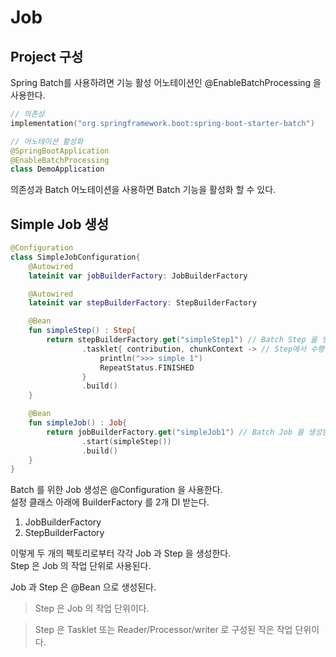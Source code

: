 # Job

## Project 구성

Spring Batch를 사용하려면 기능 활성 어노테이션인 @EnableBatchProcessing 을 사용한다.

```kotlin
// 의존성
implementation("org.springframework.boot:spring-boot-starter-batch")

// 어노테이션 활성화
@SpringBootApplication
@EnableBatchProcessing
class DemoApplication
```

의존성과 Batch 어노테이션을 사용하면 Batch 기능을 활성화 할 수 있다.  

## Simple Job 생성
```kotlin
@Configuration
class SimpleJobConfiguration{
    @Autowired
    lateinit var jobBuilderFactory: JobBuilderFactory

    @Autowired
    lateinit var stepBuilderFactory: StepBuilderFactory

    @Bean
    fun simpleStep() : Step{
        return stepBuilderFactory.get("simpleStep1") // Batch Step 을 생성한다.
                .tasklet{ contribution, chunkContext -> // Step에서 수행할 작업들을 지정한다.
                    println(">>> simple 1")
                    RepeatStatus.FINISHED
                }
                .build()
    }

    @Bean
    fun simpleJob() : Job{
        return jobBuilderFactory.get("simpleJob1") // Batch Job 을 생성한다.
                .start(simpleStep()) 
                .build()
    }
}
```

Batch 를 위한 Job 생성은 @Configuration 을 사용한다.   
설정 클래스 아래에 BuilderFactory 를 2개 DI 받는다.
1. JobBuilderFactory
2. StepBuilderFactory

이렇게 두 개의 펙토리로부터 각각 Job 과 Step 을 생성한다.   
Step 은 Job 의 작업 단위로 사용된다.   

Job 과 Step 은 @Bean 으로 생성된다.   

> Step 은 Job 의 작업 단위이다.

> Step 은 Tasklet 또는 Reader/Processor/writer 로 구성된 작은 작업 단위이다.    


